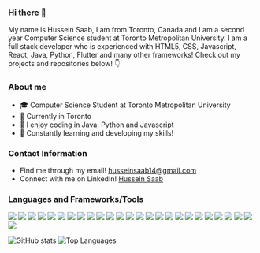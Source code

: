 
### Hi there 👋

My name is Hussein Saab, I am from Toronto, Canada and I am a second year Computer Science student at Toronto Metropolitan University. I am a full stack developer who is experienced with HTML5, CSS, Javascript, React, Java, Python, Flutter and many other frameworks! Check out my projects and repositories below! 👇

### About me

- 🎓 Computer Science Student at Toronto Metropolitan University
- 📍 Currently in Toronto
- 🌊 I enjoy coding in Java, Python and Javascript
- 🚀 Constantly learning and developing my skills!

### Contact Information

- Find me through my email! [husseinsaab14@gmail.com](mailto:husseinsaab14@gmail.com)
- Connect with me on LinkedIn! [Hussein Saab](https://www.linkedin.com/in/huss-saab/)

### Languages and Frameworks/Tools

<code><img src="https://img.shields.io/badge/Java-ED8B00?style=for-the-badge&logo=java&logoColor=white" /></code>
<code><img src="https://img.shields.io/badge/C-00599C?style=for-the-badge&logo=c&logoColor=white" /></code>
<code><img src="https://img.shields.io/badge/HTML5-E34F26?style=for-the-badge&logo=html5&logoColor=white" /></code>
<code><img src="https://img.shields.io/badge/CSS3-1572B6?style=for-the-badge&logo=css3&logoColor=white" /></code>
<code><img src="https://img.shields.io/badge/Swift-FA7343?style=for-the-badge&logo=swift&logoColor=white" /></code>
<code><img src="https://img.shields.io/badge/Go-00ADD8?style=for-the-badge&logo=go&logoColor=white" /></code>
<code><img src="https://img.shields.io/badge/JavaScript-F7DF1E?style=for-the-badge&logo=javascript&logoColor=black" /></code>
<code><img src="https://img.shields.io/badge/Node.js-43853D?style=for-the-badge&logo=node.js&logoColor=white" /></code>
<code><img src="https://img.shields.io/badge/Sass-CC6699?style=for-the-badge&logo=sass&logoColor=white" /></code>
<code><img src="https://img.shields.io/badge/Python-14354C?style=for-the-badge&logo=python&logoColor=white" /></code>
<code><img src="https://img.shields.io/badge/React-20232A?style=for-the-badge&logo=react&logoColor=61DAFB" /></code>
<code><img src="https://img.shields.io/badge/React_Native-20232A?style=for-the-badge&logo=react&logoColor=61DAFB" /></code>
<code><img src="https://img.shields.io/badge/Flutter-02569B?style=for-the-badge&logo=flutter&logoColor=white" /></code>
<code><img src="https://img.shields.io/badge/Dart-0175C2?style=for-the-badge&logo=dart&logoColor=white" /></code>
<code><img src="https://img.shields.io/badge/Express.js-404D59?style=for-the-badge" /></code>
<code><img src="https://img.shields.io/badge/Material--UI-0081CB?style=for-the-badge&logo=material-ui&logoColor=white" /></code>
<code><img src="https://img.shields.io/badge/Bootstrap-563D7C?style=for-the-badge&logo=bootstrap&logoColor=white" /></code>
<code><img src="https://img.shields.io/badge/Redux-593D88?style=for-the-badge&logo=redux&logoColor=white" /></code>
<code><img src="https://img.shields.io/badge/Django-092E20?style=for-the-badge&logo=django&logoColor=white" /></code>
<code><img src="https://img.shields.io/badge/MySQL-00000F?style=for-the-badge&logo=mysql&logoColor=white" /></code>
<code><img src="https://img.shields.io/badge/PostgreSQL-316192?style=for-the-badge&logo=postgresql&logoColor=white" /></code>
<code><img src="https://img.shields.io/badge/MongoDB-4EA94B?style=for-the-badge&logo=mongodb&logoColor=white" /></code>
<code><img src="https://img.shields.io/badge/Amazon_AWS-232F3E?style=for-the-badge&logo=amazon-aws&logoColor=white" /></code>
<code><img src="https://img.shields.io/badge/Google_Cloud-4285F4?style=for-the-badge&logo=google-cloud&logoColor=white" /></code>
<code><img src="https://img.shields.io/badge/iOS-000000?style=for-the-badge&logo=ios&logoColor=white" /></code>
<code><img src="https://img.shields.io/badge/Ubuntu-E95420?style=for-the-badge&logo=ubuntu&logoColor=white" /></code>

![GitHub stats](https://github-readme-stats.vercel.app/api?username=husaab&count_private=true&hide=prs&include_all_commits=true&theme=rose)
![Top Languages](https://github-readme-stats.vercel.app/api/top-langs/?username=husaab&layout=compact&theme=rose)
